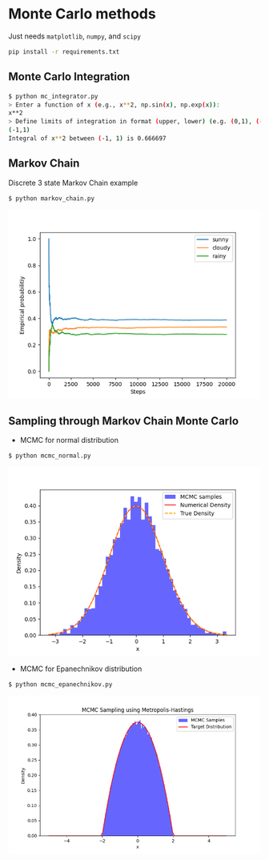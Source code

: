 # Monte Carlo methods

Just needs `matplotlib`, `numpy`, and `scipy`

```bash
pip install -r requirements.txt
```

## Monte Carlo Integration

```bash
$ python mc_integrator.py 
> Enter a function of x (e.g., x**2, np.sin(x), np.exp(x)): 
x**2
> Define limits of integration in format (upper, lower) (e.g. (0,1), (-1,1)):
(-1,1)
Integral of x**2 between (-1, 1) is 0.666697
```

## Markov Chain

Discrete 3 state Markov Chain example

```bash
$ python markov_chain.py
```

![](figs/markov_chain.png)

## Sampling through Markov Chain Monte Carlo

- MCMC for normal distribution

```bash
$ python mcmc_normal.py
```

![](figs/normal.png)

- MCMC for Epanechnikov distribution

```bash
$ python mcmc_epanechnikov.py
```

![](figs/epanechnikov.png)


